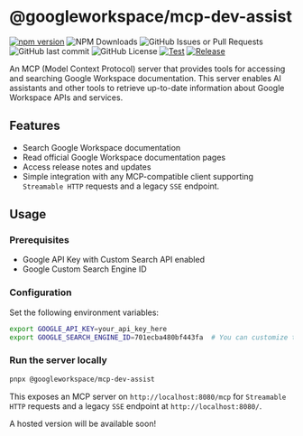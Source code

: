 # @googleworkspace/mcp-dev-assist

[![npm version](https://img.shields.io/npm/v/%40googleworkspace%2Fmcp-dev-assist)](https://www.npmjs.com/package/@googleworkspace/mcp-dev-assist)
![NPM Downloads](https://img.shields.io/npm/dm/%40googleworkspace%2Fmcp-dev-assist)
![GitHub Issues or Pull Requests](https://img.shields.io/github/issues/googleworkspace/dev-assist)
![GitHub last commit](https://img.shields.io/github/last-commit/googleworkspace/dev-assist)
![GitHub License](https://img.shields.io/github/license/googleworkspace/dev-assist)
[![Test](https://github.com/googleworkspace/dev-assist/actions/workflows/test.yml/badge.svg)](https://github.com/googleworkspace/dev-assist/actions/workflows/test.yml)
[![Release](https://github.com/googleworkspace/dev-assist/actions/workflows/release.yml/badge.svg)](https://github.com/googleworkspace/dev-assist/actions/workflows/release.yml)

An MCP (Model Context Protocol) server that provides tools for accessing and searching Google Workspace documentation. This server enables AI assistants and other tools to retrieve up-to-date information about Google Workspace APIs and services.

## Features

- Search Google Workspace documentation
- Read official Google Workspace documentation pages
- Access release notes and updates
- Simple integration with any MCP-compatible client supporting `Streamable HTTP` requests and a legacy `SSE` endpoint.

## Usage

### Prerequisites

- Google API Key with Custom Search API enabled
- Google Custom Search Engine ID

### Configuration

Set the following environment variables:

```bash
export GOOGLE_API_KEY=your_api_key_here
export GOOGLE_SEARCH_ENGINE_ID=701ecba480bf443fa  # You can customize this
```

### Run the server locally

```bash
pnpx @googleworkspace/mcp-dev-assist
```

This exposes an MCP server on `http://localhost:8080/mcp` for `Streamable HTTP` requests and a legacy `SSE` endpoint at `http://localhost:8080/`.

A hosted version will be available soon!
